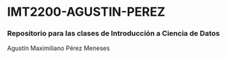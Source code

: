# IMT2200-AGUSTIN-PEREZ

### Repositorio para las clases de Introducción a Ciencia de Datos
Agustín Maximiliano Pérez Meneses
